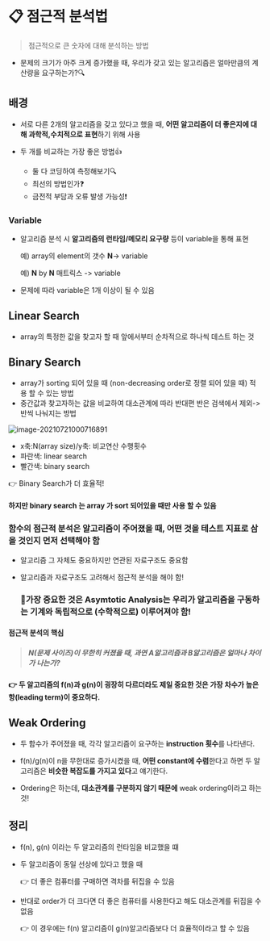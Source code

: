 # 📋 점근적 분석법

>  점근적으로 큰 숫자에 대해 분석하는 방법

- 문제의 크기가 아주 크게 증가했을 때, 우리가 갖고 있는 알고리즘은 얼마만큼의 계산량을 요구하는가?🔍



## 배경

- 서로 다른 2개의 알고리즘을 갖고 있다고 했을 때, **어떤 알고리즘이 더 좋은지에 대해 과학적,수치적으로 표현**하기 위해 사용

- 두 개를 비교하는 가장 좋은 방법👍

  - 둘 다 코딩하여 측정해보기🔍
  - 최선의 방법인가❓
  - 금전적 부담과 오류 발생 가능성❗

  

### Variable

- 알고리즘 분석 시 **알고리즘의 런타임/메모리 요구량** 등이 variable을 통해 표현

  예) array의 element의 갯수 **N**-> variable

  예) **N** by **N** 매트릭스 -> variable

- 문제에 따라 variable은 1개 이상이 될 수 있음



## Linear Search

- array의 특정한 값을 찾고자 할 때 앞에서부터 순차적으로 하나씩 데스트 하는 것

## Binary Search

- array가 sorting 되어 있을 때 (non-decreasing order로 정렬 되어 있을 때) 적용 할 수 있는 방법
- 중간값과 찾고자하는 값을 비교하여 대소관계에 따라 반대편 반은 검색에서 제외-> 반씩 나눠지는 방법



![image-20210721000716891](C:\Users\MIN\TIL\data_structure\asymtotic_analysis.assets\image-20210721000716891.png)

- x축:N(array size)/y축: 비교연산 수행횟수
- 파란색: linear search
- 빨간색: binary search

👉 Binary Search가 더 효율적!

#### 하지만 binary search 는 array 가 sort 되어있을 때만 사용 할 수 있음





###  함수의 점근적 분석은 알고리즘이 주어졌을 때, 어떤 것을 테스트 지표로 삼을 것인지 먼저 선택해야 함

- 알고리즘 그 자체도 중요하지만 연관된 자료구조도 중요함

- 알고리즘과 자료구조도 고려해서 점근적 분석을 해야 함!

  ### 📢가장 중요한 것은 Asymtotic Analysis는 우리가 알고리즘을 구동하는 기계와 독립적으로 (수학적으로) 이루어져야 함!



#### 점근적 분석의 핵심

> ##### N(문제 사이즈)이 무한히 커졌을 때, 과연 A알고리즘과 B알고리즘은 얼마나 차이가 나는가?

#### 👉 두 알고리즘의 f(n)과 g(n)이 굉장히 다르더라도 제일 중요한 것은 가장 차수가 높은 항(leading term)이 중요하다.

## Weak Ordering

- 두 함수가 주어졌을 때, 각각 알고리즘이 요구하는 **instruction 횟수**를 나타낸다.
- f(n)/g(n)이 n을 무한대로 증가시켰을 때, **어떤 constant에 수렴**한다고 하면 두 알고리즘은 **비슷한 복잡도를 가지고 있다**고 얘기한다.

- Ordering은 하는데, **대소관계를 구분하지 않기 때문에** weak ordering이라고 하는 것!





## 정리

- f(n), g(n) 이라는 두 알고리즘의 런타임을 비교했을 떄

- 두 알고리즘이 동일 선상에 있다고 했을 때

  👉 더 좋은 컴퓨터를 구매하면 격차를 뒤집을 수 있음

- 반대로 order가 더 크다면 더 좋은 컴퓨터를 사용한다고 해도 대소관계를 뒤집을 수 없음

  👉 이 경우에는 f(n) 알고리즘이 g(n)알고리즘보다 더 효율적이라고 할 수 있음

